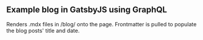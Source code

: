 ## Example blog in GatsbyJS using GraphQL

Renders .mdx files in /blog/ onto the page. Frontmatter is pulled to populate the blog posts' title and date.


